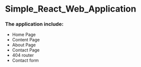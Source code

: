 # Simple_React_Web_Application

    
<h3>The application include: </h3>
<ul>
<li> Home Page </li>
<li> Content Page </li>
<li> About Page </li>
<li> Contact Page </li>
<li> 404 router  </li>
<li>Contact form</li>
</ul>

